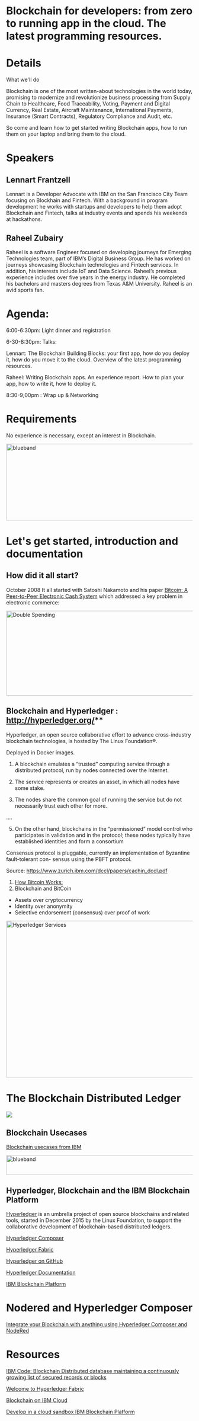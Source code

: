 
# Blockchain for developers: from zero to running app in the cloud. The latest programming resources.  


## 

# Details

What we'll do

Blockchain is one of the most written-about technologies in the world today, promising to modernize and revolutionize business processing from Supply Chain to Healthcare, Food Traceability, Voting, Payment and Digital Currency, Real Estate, Aircraft Maintenance, International Payments, Insurance (Smart Contracts), Regulatory Compliance and Audit, etc.

So come and learn how to get started writing Blockchain apps, how to run them on your laptop and bring them to the cloud.

# Speakers

## Lennart Frantzell 

Lennart is a Developer Advocate with IBM on the San Francisco City Team focusing on Blockhain and Fintech. With a background in program development he works with startups and developers to help them adopt Blockchain and Fintech, talks at industry events and spends his weekends at hackathons. 

## Raheel Zubairy

Raheel is a software Engineer focused on developing journeys for Emerging Technologies team, part of IBM’s Digital Business Group. He has worked on journeys showcasing Blockchain technologies and Fintech services. In addition, his interests include IoT and Data Science. Raheel’s previous experience includes over five years in the energy industry. He completed his bachelors and masters degrees from Texas A&M University. Raheel is an avid sports fan. 


# Agenda:

6:00-6:30pm: Light dinner and registration

6-30-8:30pm: Talks: <p>
             Lennart: The Blockchain Building Blocks:  your first app, how do you deploy it, how do you move it to 
                             the cloud. Overview of the latest programming resources.<p>
             Raheel: Writing Blockchain apps. An experience report. How to plan your app, how to write it, how to deploy it.         
                                           
8:30-9;00pm : Wrap up & Networking

# Requirements
No experience is necessary, except an interest in Blockchain. 

<img src="https://farm5.staticflickr.com/4589/38703421954_a76611811a_b.jpg" width="824" height="207" alt="blueband"> 

# Let's get started, introduction and documentation

## How did it all start?

October 2008 It all started with Satoshi Nakamoto and his paper [Bitcoin: A Peer-to-Peer Electronic Cash System](https://bitcoin.org/bitcoin.pdf) which addressed a key problem in electronic commerce:

<img src="https://farm5.staticflickr.com/4505/24079519258_ab8a80f7ed_o.png" width="769" height="229" alt="Double Spending">

## Blockchain and Hyperledger : http://hyperledger.org/**

Hyperledger, an open source collaborative effort to advance cross-industry blockchain technologies, 
is hosted by The Linux Foundation®. 

Deployed in Docker images.

1. A blockchain emulates a “trusted” computing service through a distributed protocol, 
   run by nodes connected over the Internet. 

2. The service represents or creates an asset, in which all nodes have some stake.

3. The nodes share the common goal of running the service but do not necessarily 
   trust each other for more. 

....

5. On the other hand, blockchains in the “permissioned” model control who participates in validation and
   in the protocol; these nodes typically have established identities and form a consortium

Consensus protocol is pluggable, currently an implementation of Byzantine fault-tolerant con-
sensus using the PBFT protocol.

Source: https://www.zurich.ibm.com/dccl/papers/cachin_dccl.pdf

1. [How Bitcoin Works:](https://en.bitcoin.it/wiki/How_bitcoin_works)
1. Blockchain and BitCoin
  * Assets over cryptocurrency
  * Identity over anonymity
  * Selective endorsement (consensus) over proof of work

<img src="https://farm5.staticflickr.com/4494/37926120211_b7dddb090d_o.png" width="682" height="423" alt="Hyperledger Services">

# The Blockchain Distributed Ledger

<img src="https://www.ibm.com/blogs/internet-of-things/wp-content/uploads/2017/05/2-1.jpg">

## Blockchain Usecases

[Blockchain usecases from IBM](https://www.ibm.com/blockchain/use-cases/)

<img src="https://farm5.staticflickr.com/4503/37148677233_71edc5a37b_o.png" width="1041" height="53" alt="blueband">

## Hyperledger, Blockchain and the IBM Blockchain Platform

[Hyperledger](http://hyperledger.org/) is an umbrella project of open source blockchains and related tools, started in December 2015 by the Linux Foundation, to support the collaborative development of blockchain-based distributed ledgers.

[Hyperledger Composer](https://hyperledger.github.io/composer/introduction/introduction.html)

[Hyperledger Fabric](https://hyperledger.org/projects/fabric)

[Hyperledger on GitHub](https://github.com/hyperledger)

[Hyperledger Documentation](https://hyperledger-fabric.readthedocs.io/en/release/)

[IBM Blockchain Platform](https://console.bluemix.net/docs/services/blockchain/index.html#ibm-blockchain-platform)

# Nodered and Hyperledger Composer

[Integrate your Blockchain with anything using Hyperledger Composer and NodeRed](https://medium.com/@CazChurchUk/integrate-your-blockchain-with-anything-using-hyperledger-composer-and-nodered-4226676f7e54)






# Resources

[IBM Code: Blockchain Distributed database maintaining a continuously growing list of secured records or blocks](https://developer.ibm.com/code/technologies/blockchain/)

[Welcome to Hyperledger Fabric](https://hyperledger-fabric.readthedocs.io/en/release/)

[Blockchain on IBM Cloud](https://console.bluemix.net/catalog/services/blockchain/)

[Develop in a cloud sandbox IBM Blockchain Platform](https://ibm-blockchain.github.io/)

